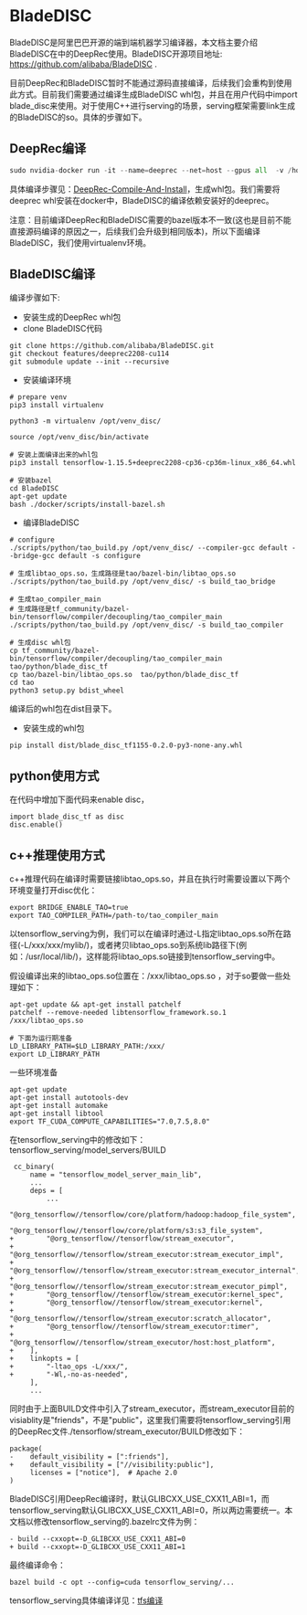 # BladeDISC
BladeDISC是阿里巴巴开源的端到端机器学习编译器，本文档主要介绍BladeDISC在中的DeepRec使用。BladeDISC开源项目地址: https://github.com/alibaba/BladeDISC .

目前DeepRec和BladeDISC暂时不能通过源码直接编译，后续我们会重构到使用此方式。目前我们需要通过编译生成BladeDISC whl包，并且在用户代码中import blade_disc来使用。对于使用C++进行serving的场景，serving框架需要link生成的BladeDISC的so。具体的步骤如下。

## DeepRec编译
```python
sudo nvidia-docker run -it --name=deeprec --net=host --gpus all  -v /home/workspace:/home/workspace registry.cn-shanghai.aliyuncs.com/pai-dlc-share/deeprec-developer:deeprec-dev-gpu-py36-cu110-ubuntu18.04 bash
```
具体编译步骤见：[DeepRec-Compile-And-Install](https://deeprec.readthedocs.io/zh/latest/DeepRec-Compile-And-Install.html#)，生成whl包。我们需要将deeprec whl安装在docker中，BladeDISC的编译依赖安装好的deeprec。

注意：目前编译DeepRec和BladeDISC需要的bazel版本不一致(这也是目前不能直接源码编译的原因之一，后续我们会升级到相同版本)，所以下面编译BladeDISC，我们使用virtualenv环境。

## BladeDISC编译
编译步骤如下:

- 安装生成的DeepRec whl包
- clone BladeDISC代码
```
git clone https://github.com/alibaba/BladeDISC.git
git checkout features/deeprec2208-cu114
git submodule update --init --recursive
```

- 安装编译环境
```
# prepare venv
pip3 install virtualenv

python3 -m virtualenv /opt/venv_disc/

source /opt/venv_disc/bin/activate

# 安装上面编译出来的whl包
pip3 install tensorflow-1.15.5+deeprec2208-cp36-cp36m-linux_x86_64.whl

# 安装bazel
cd BladeDISC
apt-get update
bash ./docker/scripts/install-bazel.sh
```

- 编译BladeDISC
```
# configure
./scripts/python/tao_build.py /opt/venv_disc/ --compiler-gcc default --bridge-gcc default -s configure

# 生成libtao_ops.so，生成路径是tao/bazel-bin/libtao_ops.so
./scripts/python/tao_build.py /opt/venv_disc/ -s build_tao_bridge

# 生成tao_compiler_main
# 生成路径是tf_community/bazel-bin/tensorflow/compiler/decoupling/tao_compiler_main 
./scripts/python/tao_build.py /opt/venv_disc/ -s build_tao_compiler

# 生成disc whl包
cp tf_community/bazel-bin/tensorflow/compiler/decoupling/tao_compiler_main tao/python/blade_disc_tf
cp tao/bazel-bin/libtao_ops.so  tao/python/blade_disc_tf
cd tao
python3 setup.py bdist_wheel
```

编译后的whl包在dist目录下。

- 安装生成的whl包
```
pip install dist/blade_disc_tf1155-0.2.0-py3-none-any.whl
```

## python使用方式
在代码中增加下面代码来enable disc，
```
import blade_disc_tf as disc
disc.enable()
```

## c++推理使用方式
c++推理代码在编译时需要链接libtao_ops.so，并且在执行时需要设置以下两个环境变量打开disc优化：
```
export BRIDGE_ENABLE_TAO=true
export TAO_COMPILER_PATH=/path-to/tao_compiler_main
```

以tensorflow_serving为例，我们可以在编译时通过-L指定libtao_ops.so所在路径(-L/xxx/xxx/mylib/)，或者拷贝libtao_ops.so到系统lib路径下(例如：/usr/local/lib/)，这样能将libtao_ops.so链接到tensorflow_serving中。

假设编译出来的libtao_ops.so位置在：/xxx/libtao_ops.so ，对于so要做一些处理如下：
```
apt-get update && apt-get install patchelf
patchelf --remove-needed libtensorflow_framework.so.1 /xxx/libtao_ops.so

# 下面为运行期准备
LD_LIBRARY_PATH=$LD_LIBRARY_PATH:/xxx/
export LD_LIBRARY_PATH
```

一些环境准备
```
apt-get update
apt-get install autotools-dev
apt-get install automake
apt-get install libtool
export TF_CUDA_COMPUTE_CAPABILITIES="7.0,7.5,8.0"
```

在tensorflow_serving中的修改如下：tensorflow_serving/model_servers/BUILD
```
 cc_binary(
     name = "tensorflow_model_server_main_lib",
     ...
     deps = [
         ...
         "@org_tensorflow//tensorflow/core/platform/hadoop:hadoop_file_system",
         "@org_tensorflow//tensorflow/core/platform/s3:s3_file_system",
+        "@org_tensorflow//tensorflow/stream_executor",
+        "@org_tensorflow//tensorflow/stream_executor:stream_executor_impl",
+        "@org_tensorflow//tensorflow/stream_executor:stream_executor_internal",
+        "@org_tensorflow//tensorflow/stream_executor:stream_executor_pimpl",
+        "@org_tensorflow//tensorflow/stream_executor:kernel_spec",
+        "@org_tensorflow//tensorflow/stream_executor:kernel",
+        "@org_tensorflow//tensorflow/stream_executor:scratch_allocator",
+        "@org_tensorflow//tensorflow/stream_executor:timer",
+        "@org_tensorflow//tensorflow/stream_executor/host:host_platform",
+    ],
+    linkopts = [
+        "-ltao_ops -L/xxx/",
+        "-Wl,-no-as-needed",
     ],
     ...
```

同时由于上面BUILD文件中引入了stream_executor，而stream_executor目前的visiablity是"friends"，不是"public"，这里我们需要将tensorflow_serving引用的DeepRec文件./tensorflow/stream_executor/BUILD修改如下：
```
package(
-    default_visibility = [":friends"],
+    default_visibility = ["//visibility:public"],
     licenses = ["notice"],  # Apache 2.0
)
```

BladeDISC引用DeepRec编译时，默认GLIBCXX_USE_CXX11_ABI=1，而tensorflow_serving默认GLIBCXX_USE_CXX11_ABI=0，所以两边需要统一。本文档以修改tensorflow_serving的.bazelrc文件为例：
```
- build --cxxopt=-D_GLIBCXX_USE_CXX11_ABI=0
+ build --cxxopt=-D_GLIBCXX_USE_CXX11_ABI=1
```

最终编译命令：
```
bazel build -c opt --config=cuda tensorflow_serving/...
```

tensorflow_serving具体编译详见：[tfs编译](https://deeprec.readthedocs.io/zh/latest/TFServing-Compile-And-Install.html)

